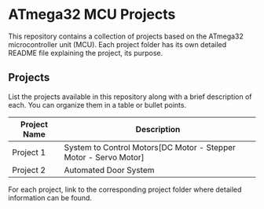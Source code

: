 # ATmega32 MCU Projects

This repository contains a collection of projects based on the ATmega32 microcontroller unit (MCU). Each project folder has its own detailed README file explaining the project, its purpose.


## Projects

List the projects available in this repository along with a brief description of each. You can organize them in a table or bullet points.

| Project Name       | Description                                                      |
|--------------------|------------------------------------------------------------------|
| Project 1          | System to Control Motors[DC Motor - Stepper Motor - Servo Motor] |
| Project 2          | Automated Door System                                            |

For each project, link to the corresponding project folder where detailed information can be found.

